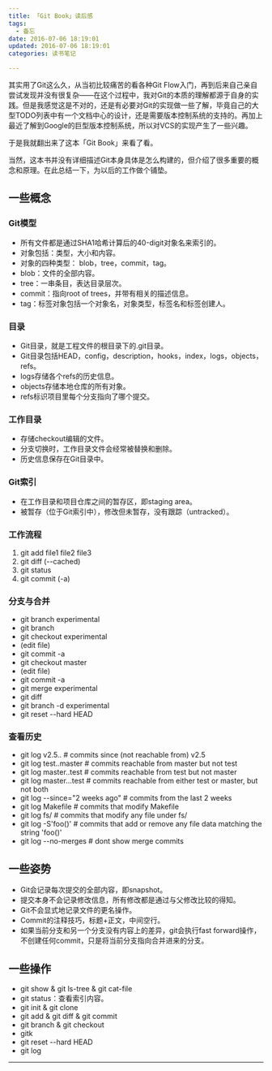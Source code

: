 ```yaml
---
title: 「Git Book」读后感
tags:
  - 备忘
date: 2016-07-06 18:19:01
updated: 2016-07-06 18:19:01
categories: 读书笔记

---
```


其实用了Git这么久，从当初比较痛苦的看各种Git Flow入门，再到后来自己亲自尝试发现并没有很复杂——在这个过程中，我对Git的本质的理解都源于自身的实践。但是我感觉这是不对的，还是有必要对Git的实现做一些了解，毕竟自己的大型TODO列表中有一个文档中心的设计，还是需要版本控制系统的支持的。再加上最近了解到Google的巨型版本控制系统，所以对VCS的实现产生了一些兴趣。

于是我就翻出来了这本「Git Book」来看了看。

当然，这本书并没有详细描述Git本身具体是怎么构建的，但介绍了很多重要的概念和原理。在此总结一下，为以后的工作做个铺垫。

<!-- more -->

## 一些概念

### Git模型

* 所有文件都是通过SHA1哈希计算后的40-digit对象名来索引的。
* 对象包括：类型，大小和内容。
* 对象的四种类型： blob，tree，commit，tag。
* blob：文件的全部内容。
* tree：一串条目，表达目录层次。
* commit：指向root of trees，并带有相关的描述信息。
* tag：标签对象包括一个对象名，对象类型，标签名和标签创建人。

### 目录

* Git目录，就是工程文件的根目录下的.git目录。
* Git目录包括HEAD，config，description，hooks，index，logs，objects，refs。
* logs存储各个refs的历史信息。
* objects存储本地仓库的所有对象。
* refs标识项目里每个分支指向了哪个提交。

### 工作目录

* 存储checkout编辑的文件。
* 分支切换时，工作目录文件会经常被替换和删除。
* 历史信息保存在Git目录中。

### Git索引

* 在工作目录和项目仓库之间的暂存区，即staging area。
* 被暂存（位于Git索引中），修改但未暂存，没有跟踪（untracked）。

### 工作流程

1. git add file1 file2 file3
2. git diff (--cached)
3. git status
4. git commit (-a)

### 分支与合并

* git branch experimental
* git branch 
* git checkout experimental
* (edit file)
* git commit -a
* git checkout master
* (edit file)
* git commit -a
* git merge experimental
* git diff
* git branch -d experimental
* git reset --hard HEAD

### 查看历史
* git log v2.5..       			# commits since (not reachable from) v2.5
* git log test..master 			# commits reachable from master but not test
* git log master..test 			# commits reachable from test but not master
* git log master...test			# commits reachable from either test or master, but not both
* git log --since="2 weeks ago"	# commits from the last 2 weeks
* git log Makefile     			# commits that modify Makefile
* git log fs/          			# commits that modify any file under fs/
* git log -S'foo()'    			# commits that add or remove any file data matching the string 'foo()'
* git log --no-merges  			# dont show merge commits


## 一些姿势

* Git会记录每次提交的全部内容，即snapshot。
* 提交本身不会记录修改信息，所有修改都是通过与父修改比较的得知。
* Git不会显式地记录文件的更名操作。
* Commit的注释技巧，标题+正文，中间空行。
* 如果当前分支和另一个分支没有内容上的差异，git会执行fast forward操作，不创建任何commit，只是将当前分支指向合并进来的分支。

## 一些操作

* git show & git ls-tree & git cat-file
* git status：查看索引内容。
* git init & git clone
* git add & git diff & git commit
* git branch & git checkout
* gitk
* git reset --hard HEAD
* git log

---